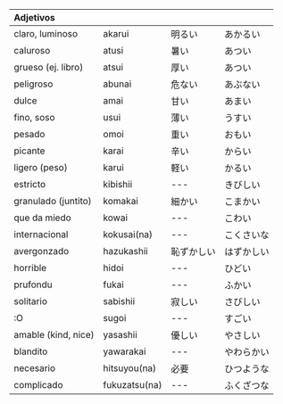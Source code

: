 | Adjetivos               |               |               |             |
|:------------------------|:--------------|:--------------|:------------|
| claro, luminoso         | akarui        | 明るい         | あかるい    	|
| caluroso                | atusi         | 暑い          	|  あつい     	|
| grueso (ej. libro)      | atsui         | 厚い          	|  あつい     	|
| peligroso               | abunai        | 危ない        	| あぶない    	|
| dulce                   | amai          | 甘い          	| あまい     		|
| fino, soso              | usui          | 薄い          	| うすい     		|
| pesado                  | omoi          | 重い          	| おもい     		|
| picante                 | karai         | 辛い          	| からい      	|
| ligero (peso)           | karui         | 軽い          	| かるい      	|
| estricto                | kibishii      | ---          	| きびしい   		|
| granulado (juntito)     | komakai       | 細かい        	| こまかい   		|
| que da miedo            | kowai         | ---          	| こわい      	|
| internacional           | kokusai(na)   | ---          	| こくさいな   		|
| avergonzado             | hazukashii    | 恥ずかしい     	| はずかしい 		|
| horrible                | hidoi         | ---          	|  ひどい   		|
| prufondu                | fukai         | ---          	|  ふかい     	|
| solitario               | sabishii      | 寂しい        	| さびしい    	|
| :O                      | sugoi         | ---          	|  すごい 			|
| amable (kind, nice)     | yasashii      | 優しい        	| やさしい    	|
| blandito                | yawarakai     | ---          	| やわらかい   	|
| necesario               | hitsuyou(na)  | 必要          	|  ひつような 		|
| complicado              | fukuzatsu(na) | ---          	|  ふくざつな 		|
